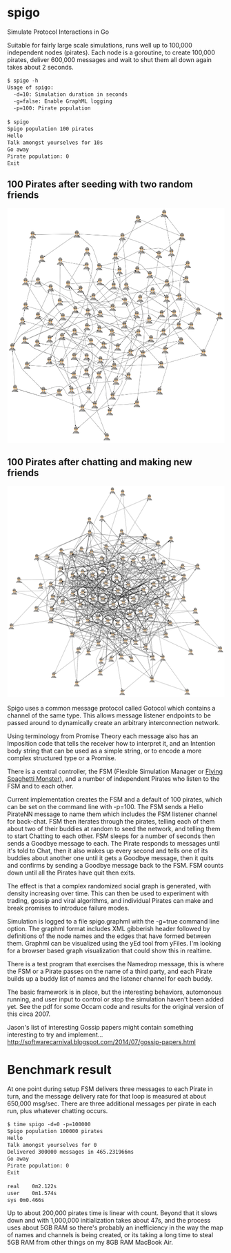 spigo
=====

Simulate Protocol Interactions in Go

Suitable for fairly large scale simulations, runs well up to 100,000 independent nodes (pirates). Each node is a goroutine, to create 100,000 pirates, deliver 600,000 messages and wait to shut them all down again takes about 2 seconds.
```
$ spigo -h
Usage of spigo:
  -d=10: Simulation duration in seconds
  -g=false: Enable GraphML logging
  -p=100: Pirate population
  
$ spigo
Spigo population 100 pirates
Hello
Talk amongst yourselves for 10s
Go away
Pirate population: 0     
Exit
```
100 Pirates after seeding with two random friends
-----------
![100 pirates seeded with two random friends each](spigo100x2.png)

100 Pirates after chatting and making new friends
-----------
![100 pirates after chatting](spigo100x2chat.png)

Spigo uses a common message protocol called Gotocol which contains a channel of the same type. This allows message listener endpoints to be passed around to dynamically create an arbitrary interconnection network.

Using terminology from Promise Theory each message also has an Imposition code that tells the receiver how to interpret it, and an Intention body string that can be used as a simple string, or to encode a more complex structured type or a Promise.

There is a central controller, the FSM (Flexible Simulation Manager or [Flying Spaghetti Monster](http://www.venganza.org/about/)), and a number of independent Pirates who listen to the FSM and to each other.

Current implementation creates the FSM and a default of 100 pirates, which can be set on the command line with -p=100. The FSM sends a Hello PirateNN message to name them which includes the FSM listener channel for back-chat. FSM then iterates through the pirates, telling each of them about two of their buddies at random to seed the network, and telling them to start Chatting to each other. FSM sleeps for a number of seconds then sends a Goodbye message to each. The Pirate responds to messages until it's told to Chat, then it also wakes up every second and tells one of its buddies about another one until it gets a Goodbye message, then it quits and confirms by sending a Goodbye message back to the FSM. FSM counts down until all the Pirates have quit then exits.

The effect is that a complex randomized social graph is generated, with density increasing over time. This can then be used to experiment with trading, gossip and viral algorithms, and individual Pirates can make and break promises to introduce failure modes.

Simulation is logged to a file spigo.graphml with the -g=true command line option. The graphml format includes XML gibberish header followed by definitions of the node names and the edges that have formed between them. Graphml can be visualized using the yEd tool from yFiles. I'm looking for a browser based graph visualization that could show this in realtime.

There is a test program that exercises the Namedrop message, this is where the FSM or a Pirate passes on the name of a third party, and each Pirate builds up a buddy list of names and the listener channel for each buddy.

The basic framework is in place, but the interesting behaviors, automonous running, and user input to control or stop the simulation haven't been added yet. See the pdf for some Occam code and results for the original version of this circa 2007.

Jason's list of interesting Gossip papers might contain something interesting to try and implement... http://softwarecarnival.blogspot.com/2014/07/gossip-papers.html

Benchmark result
================
At one point during setup FSM delivers three messages to each Pirate in turn, and the message delivery rate for that loop is measured at about 650,000 msg/sec. There are three additional messages per pirate in each run, plus whatever chatting occurs.
```
$ time spigo -d=0 -p=100000
Spigo population 100000 pirates
Hello
Talk amongst yourselves for 0
Delivered 300000 messages in 465.231966ms
Go away
Pirate population: 0        
Exit

real	0m2.122s
user	0m1.574s
sys	0m0.466s
```

Up to about 200,000 pirates time is linear with count. Beyond that it slows down and with 1,000,000 initialization takes about 47s, and the process uses about 5GB RAM so there's probably an inefficiency in the way the map of names and channels is being created, or its taking a long time to steal 5GB RAM from other things on my 8GB RAM MacBook Air.

